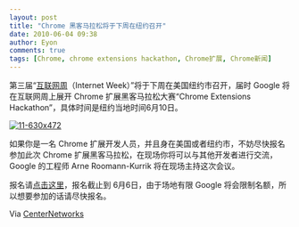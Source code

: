 ```yaml
---
layout: post
title: "Chrome 黑客马拉松将于下周在纽约召开"
date: 2010-06-04 09:38
author: Eyon
comments: true
tags: [Chrome, chrome extensions hackathon, Chrome扩展, Chrome新闻]
---
```

第三届“[互联网周](http://www.internetweekny.com/)（Internet Week）”将于下周在美国纽约市召开，届时 Google 将在互联网周上展开 Chrome 扩展黑客马拉松大赛“Chrome Extensions Hackathon”，具体时间是纽约当地时间6月10日。

<a href="http://img.chromi.org/2009/12/11-630x472.jpg">![11-630x472](http://img.chromi.org/2009/12/11-630x472-550x412.jpg "11-630x472")</a>

如果你是一名 Chrome 扩展开发人员，并且身在美国或者纽约市，不妨尽快报名参加此次 Chrome 扩展黑客马拉松，在现场你将可以与其他开发者进行交流，Google 的工程师 Arne Roomann-Kurrik 将在现场主持这次会议。

报名请[点击这里](https://spreadsheets4.google.com/a/google.com/viewform?hl=en&formkey=dGxsZXFxd1FHZHNPR2ozeWxZeWNxT2c6MQ#gid=0)，报名截止到 6月6日，由于场地有限 Google 将会限制名额，所以想要参加的话请尽快报名。

Via [CenterNetworks](http://www.centernetworks.com/google-chrome-hackathon-nyc)
